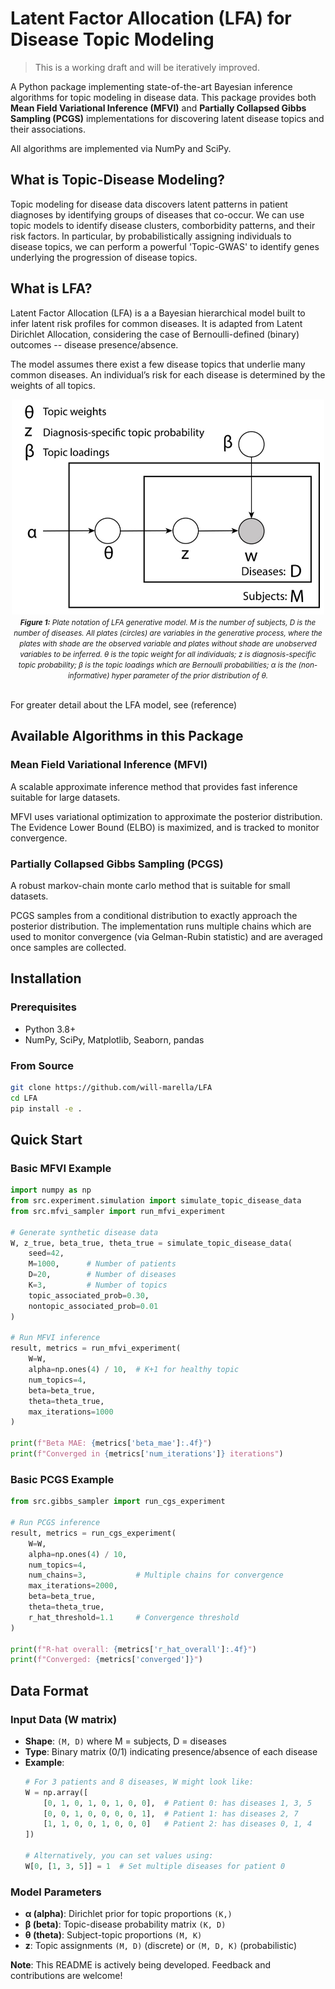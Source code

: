 # Latent Factor Allocation (LFA) for Disease Topic Modeling

> This is a working draft and will be iteratively improved.

A Python package implementing state-of-the-art Bayesian inference algorithms for topic modeling in disease data. This package provides both **Mean Field Variational Inference (MFVI)** and **Partially Collapsed Gibbs Sampling (PCGS)** implementations for discovering latent disease topics and their associations.

All algorithms are implemented via NumPy and SciPy.

## What is Topic-Disease Modeling?

Topic modeling for disease data discovers latent patterns in patient diagnoses by identifying groups of diseases that co-occur. We can use topic models to identify disease clusters, comborbidity patterns, and their risk factors. In particular, by probabilistically assigning individuals to disease topics, we can perform a powerful 'Topic-GWAS' to identify genes underlying the progression of disease topics.

## What is LFA?

Latent Factor Allocation (LFA) is a a Bayesian hierarchical model built to infer latent risk profiles for common diseases. It is adapted from Latent Dirichlet Allocation, considering the case of Bernoulli-defined (binary) outcomes -- disease presence/absence. 

The model assumes there exist a few disease topics that underlie many common diseases. An individual’s risk for each disease is determined by the weights of
all topics.

<div align="center">
  <img src="LFA-DGM.jpg" alt="LFA Directed Graphical Model" width="500">
</div>

<div align="center">
  <em><small><strong>Figure 1:</strong> Plate notation of LFA generative model. M is the number of subjects, D is the number of diseases. All plates (circles) are variables in the generative process, where the plates with shade are the observed variable and plates without shade are unobserved variables to be inferred. θ is the topic weight for all individuals; z is diagnosis-specific topic probability; β is the topic loadings which are Bernoulli probabilities; α is the (non-informative) hyper parameter of the prior distribution of θ.</small></em>
</div>

<br>

For greater detail about the LFA model, see (reference)


## Available Algorithms in this Package

### Mean Field Variational Inference (MFVI)
A scalable approximate inference method that provides fast inference suitable for large datasets.

MFVI uses variational optimization to approximate the posterior distribution. The Evidence Lower Bound (ELBO) is maximized, and is tracked to monitor convergence.


### Partially Collapsed Gibbs Sampling (PCGS) 
A robust markov-chain monte carlo method that is suitable for small datasets.

PCGS samples from a conditional distribution to exactly approach the posterior distribution. The implementation runs multiple chains which are used to monitor convergence (via Gelman-Rubin statistic) and are averaged once samples are collected.

## Installation

### Prerequisites
- Python 3.8+
- NumPy, SciPy, Matplotlib, Seaborn, pandas

### From Source
```bash
git clone https://github.com/will-marella/LFA
cd LFA
pip install -e .
```

## Quick Start

### Basic MFVI Example
```python
import numpy as np
from src.experiment.simulation import simulate_topic_disease_data
from src.mfvi_sampler import run_mfvi_experiment

# Generate synthetic disease data
W, z_true, beta_true, theta_true = simulate_topic_disease_data(
    seed=42,
    M=1000,      # Number of patients
    D=20,        # Number of diseases  
    K=3,         # Number of topics
    topic_associated_prob=0.30,
    nontopic_associated_prob=0.01
)

# Run MFVI inference
result, metrics = run_mfvi_experiment(
    W=W,
    alpha=np.ones(4) / 10,  # K+1 for healthy topic
    num_topics=4,
    beta=beta_true,
    theta=theta_true,
    max_iterations=1000
)

print(f"Beta MAE: {metrics['beta_mae']:.4f}")
print(f"Converged in {metrics['num_iterations']} iterations")
```

### Basic PCGS Example
```python
from src.gibbs_sampler import run_cgs_experiment

# Run PCGS inference
result, metrics = run_cgs_experiment(
    W=W,
    alpha=np.ones(4) / 10,
    num_topics=4,
    num_chains=3,           # Multiple chains for convergence
    max_iterations=2000,
    beta=beta_true,
    theta=theta_true,
    r_hat_threshold=1.1     # Convergence threshold
)

print(f"R-hat overall: {metrics['r_hat_overall']:.4f}")
print(f"Converged: {metrics['converged']}")
```


## Data Format

### Input Data (W matrix)
- **Shape**: `(M, D)` where M = subjects, D = diseases
- **Type**: Binary matrix (0/1) indicating presence/absence of each disease
- **Example**:
  ```python
  # For 3 patients and 8 diseases, W might look like:
  W = np.array([
      [0, 1, 0, 1, 0, 1, 0, 0],  # Patient 0: has diseases 1, 3, 5
      [0, 0, 1, 0, 0, 0, 0, 1],  # Patient 1: has diseases 2, 7  
      [1, 1, 0, 0, 1, 0, 0, 0]   # Patient 2: has diseases 0, 1, 4
  ])
  
  # Alternatively, you can set values using:
  W[0, [1, 3, 5]] = 1  # Set multiple diseases for patient 0
  ```

### Model Parameters
- **α (alpha)**: Dirichlet prior for topic proportions `(K,)`
- **β (beta)**: Topic-disease probability matrix `(K, D)`  
- **θ (theta)**: Subject-topic proportions `(M, K)`
- **z**: Topic assignments `(M, D)` (discrete) or `(M, D, K)` (probabilistic)

**Note**: This README is actively being developed. Feedback and contributions are welcome!
